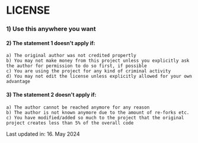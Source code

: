 LICENSE
=======

###  1) Use this anywhere you want

#### 2) The statement 1 doesn't apply if:
    a) The original author was not credited propertly
    b) You may not make money from this project unless you explicitly ask the author for permission to do so first, if possible
    c) You are using the project for any kind of criminal activity
    d) You may not edit the license unless explicitly allowed for your own advantage
    
#### 3) The statement 2 doesn't apply if:
    a) The author cannot be reached anymore for any reason
    b) The author is not known anymore due to the amount of re-forks etc.
    c) You have modified/added so much to the project that the original project creates less than 5% of the overall code
    
Last updated in: 16. May 2024
